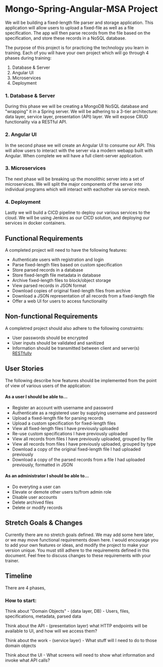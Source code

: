 # Mongo-Spring-Angular-MSA Project
We will be building a fixed-length file parser and storage application. This application will allow users to upload a fixed-file as well as a file specification. The app will then parse records from the file based on the specification, and store these records in a NoSQL database.

The purpose of this project is for practicing the technology you learn in training. Each of you will have your own project which will go through 4 phases during training:
 1. Database & Server
 2. Angular UI
 3. Microservices
 4. Deployment

### 1. Database & Server
During this phase we will be creating a MongoDB NoSQL database and "wrapping" it in a Spring server. We will be adhering to a 3-tier architecture: data layer, service layer, presentation (API) layer. We will expose CRUD functionality via a RESTful API.

### 2. Angular UI
In the second phase we will create an Angular UI to consume our API. This will allow users to interact with the server via a modern webapp built with Angular. When complete we will have a full client-server application.

### 3. Microservices
The next phase will be breaking up the monolithic server into a set of microservices. We will split the major components of the server into individual programs which will interact with eachother via service mesh.

### 4. Deployment
Lastly we will build a CICD pipeline to deploy our various services to the cloud. We will be using Jenkins as our CICD solution, and deploying our services in docker containers.

## Functional Requirements
A completed project will need to have the following features:
 - Authenticate users with registration and login
 - Parse fixed-length files based on custom specification
 - Store parsed records in a database
 - Store fixed-length file metadata in database
 - Archive fixed-length files to block/object storage
 - View parsed records in JSON format
 - Download copies of original fixed-length files from archive
 - Download a JSON representation of all records from a fixed-length file
 - Offer a web UI for users to access functionality


## Non-functional Requirements
A completred project should also adhere to the following constraints:
 - User passwords should be encrypted
 - User inputs should be validated and sanitized
 - Information should be transmitted between client and server(s) [RESTfully](https://en.wikipedia.org/wiki/REST)




## User Stories
The following describe how features should be implemented from the point of view of various users of the application:

#### As a user I should be able to...
 - Register an account with username and password
 - Authenticate as a registered user by supplying username and password
 - Upload a fixed-length file for parsing records
 - Upload a custom specification for fixed-length files
 - View all fixed-length files I have previously uploaded
 - Re-use custom specifications I have previously uploaded
 - View all records from files I have previously uploaded, grouped by file
 - View all records from files I have previously uploaded, grouped by type
 - Download a copy of the original fixed-length file I had uploaded previously
 - Download a copy of the parsed records from a file I had uploaded previously, formatted in JSON
  
#### As an administrator I should be able to...
 - Do everyting a user can
 - Elevate or demote other users to/from admin role
 - Disable user accounts
 - Delete archived files
 - Delete or modify records

## Stretch Goals & Changes
Currently there are no stretch goals defined. We may add some here later, or we may move functional requirements down here. I would encourage you to add your own features or ideas, and modify the project to make your version unique. You must still adhere to the requirements defined in this document. Feel free to discuss changes to these requirements with your trainer.

## Timeline
There are 4 phases, 


### How to start:
Think about "Domain Objects" - (data layer, DB) - Users, files, specifications, metadata, parsed data
  
Think about the API - (presentation layer) what HTTP endpoints will be available to UI, and how will we access them?
  
Think about the work - (service layer) - What stuff will I need to do to those domain objects
  
Think about the UI - What screens will need to show what information and invoke what API calls?

